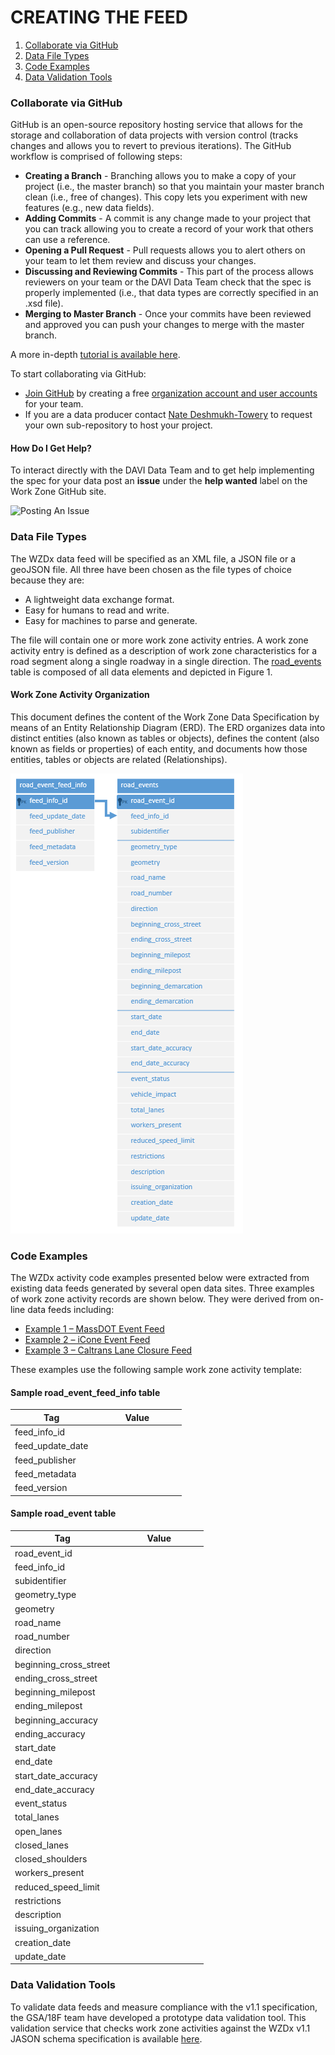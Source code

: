 # CREATING THE FEED

1. [Collaborate via GitHub](#collaborate-via-GitHub)
2. [Data File Types](#data-file-types)
3. [Code Examples](#code-examples)
4. [Data Validation Tools](#data-validation-tools)

### Collaborate via GitHub
GitHub is an open-source repository hosting service that allows for the storage and collaboration of data projects with version control (tracks changes and allows you to revert to previous iterations). The GitHub workflow is comprised of following steps:
- **Creating a Branch** - Branching allows you to make a copy of your project (i.e., the master branch) so that you maintain your master branch clean (i.e., free of changes). This copy lets you experiment with new features (e.g., new data fields).
- **Adding Commits** - A commit is any change made to your project that you can track allowing you to create a record of your work that others can use a reference.  
- **Opening a Pull Request** - Pull requests allows you to alert others on your team to let them review and discuss your changes. 
- **Discussing and Reviewing Commits** - This part of the process allows reviewers on your team or the DAVI Data Team check that the spec is properly implemented (i.e., that data types are correctly specified in an .xsd file).
- **Merging to Master Branch** - Once your commits have been reviewed and approved you can push your changes to merge with the master branch. 

A more in-depth [tutorial is available here](https://guides.github.com/introduction/flow/).

To start collaborating via GitHub:
- [Join GitHub](https://github.com/) by creating a free [organization account and user accounts](https://help.github.com/articles/differences-between-user-and-organization-accounts/) for your team.
- If you are a data producer contact [Nate Deshmukh-Towery](nate.deshmukh-towery@dot.gov) to request your own sub-repository to host your project.

#### How Do I Get Help?
To interact directly with the DAVI Data Team and to get help implementing the spec for your data post an **issue** under the **help wanted** label on the Work Zone GitHub site.

![Posting An Issue](https://github.com/usdot-jpo-ode/jpo-wzdx/blob/master/images/issues.png)

### Data File Types
The WZDx data feed will be specified as an XML file, a JSON file or a geoJSON file. All three have been chosen as the file types of choice because they are:
- A lightweight data exchange format.
- Easy for humans to read and write.
- Easy for machines to parse and generate. 

The file will contain one or more work zone activity entries. A work zone activity entry is defined as a description of work zone characteristics for a road segment along a single roadway in a single direction. The [road_events](/data-tables/road_events.md) table is composed of all data elements and depicted in Figure 1.

#### Work Zone Activity Organization
This document defines the content of the Work Zone Data Specification by means of an Entity Relationship Diagram (ERD). The ERD organizes data into distinct entities (also known as tables or objects), defines the content (also known as fields or properties) of each entity, and documents how those entities, tables or objects are related (Relationships). 

![Fig. 1](/data-tables/road_event_erd.png)

### Code Examples
The WZDx activity code examples presented below were extracted from existing data feeds generated by several open data sites. 
Three examples of work zone activity records are shown below. They were derived from on-line data feeds including:
* [Example 1 – MassDOT Event Feed](/create-feed/massdot.md)
* [Example 2 – iCone Event Feed](/create-feed/icone.md)
* [Example 3 – Caltrans Lane Closure Feed](/create-feed/caltrans.md#json-implementation)

These examples use the following sample work zone activity template:

#### Sample road_event_feed_info table
| &nbsp; &nbsp; &nbsp; &nbsp; &nbsp; &nbsp; Tag &nbsp; &nbsp; &nbsp; &nbsp; &nbsp; &nbsp; | &nbsp; &nbsp; &nbsp; &nbsp; &nbsp; &nbsp; Value &nbsp; &nbsp; &nbsp; &nbsp; &nbsp; &nbsp; |
| --------------------------------------------------------------------------------------- | ----------------------------------------------------------------------------------------- |
| feed_info_id                                                                              |                                                                                           |
| feed_update_date                                                                             |                                                                                           |
| feed_publisher                                                                         |                                                                                           |
| feed_metadata                                                                             |                                                                                           |
| feed_version                                                                              |                                                                                           |

#### Sample road_event table
| &nbsp; &nbsp; &nbsp; &nbsp; &nbsp; &nbsp; Tag &nbsp; &nbsp; &nbsp; &nbsp; &nbsp; &nbsp; | &nbsp; &nbsp; &nbsp; &nbsp; &nbsp; &nbsp; Value &nbsp; &nbsp; &nbsp; &nbsp; &nbsp; &nbsp; |
| --------------------------------------------------------------------------------------- | ----------------------------------------------------------------------------------------- |
| road_event_id                                                                              |                                                                                           |
| feed_info_id                                                                             |                                                                                           |
| subidentifier                                                                           |                                                                                           |
| geometry_type                                                                              |                                                                                           |
| geometry                                                                              |                                                                                           |
| road_name                                                                            |                                                                                           |
| road_number                                                                              |                                                                                           |
| direction                                                                              |                                                                                           |
| beginning_cross_street                                                                              |                                                                                           |
| ending_cross_street                                                                            |                                                                                           |
| beginning_milepost                                                                              |                                                                                           |
| ending_milepost                                                                              |                                                                                           |
| beginning_accuracy                                                                              |                                                                                           |
| ending_accuracy                                                                              |                                                                                           |
| start_date              |                                                                                           |
| end_date                    |                                                                                           |
| start_date_accuracy              |                                                                                           |
| end_date_accuracy                    |                                                                                           |
| event_status                                                                               |                                                                                           |
| total_lanes                                                                              |                                                                                           |
| open_lanes                                                                               |                                                                                           |
| closed_lanes                                                                             |                                                                                           |
| closed_shoulders                                                                         |                                                                                           |
| workers_present                                                                          |                                                                                           |
| reduced_speed_limit                                                                         |                                                                                           |
| restrictions                                     |                                                                                           |
| description                                                                             |                                                                                           |
| issuing_organization                                                                     |                                                                                           |
| creation_date                                                                  |                                                                                           |
| update_date                                                                    |                                                                                           |
### Data Validation Tools
To validate data feeds and measure compliance with the v1.1 specification, the GSA/18F team have developed a prototype data validation tool. This validation service that checks work zone activities against the WZDx v1.1 JASON schema specification is available [here](https://github.com/18F/usdot-jpo-ode-workzone-data-exchange/wiki).
